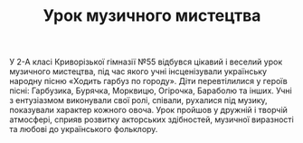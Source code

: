 ﻿---
title: Урок музичного мистецтва
---

У 2-А класі Криворізької гімназії №55 відбувся цікавий і веселий урок музичного мистецтва, під час якого учні інсценізували українську народну пісню «Ходить гарбуз по городу». Діти перевтілилися у героїв пісні: Гарбузика, Бурячка, Морквицю, Огірочка, Бараболю та інших. Учні з ентузіазмом виконували свої ролі, співали, рухалися під музику, показували характер кожного овоча. Урок пройшов у дружній і творчій атмосфері, сприяв розвитку акторських здібностей, музичної виразності та любові до українського фольклору.

<fbvideo id="1333399271815316" />

<slideshow />
